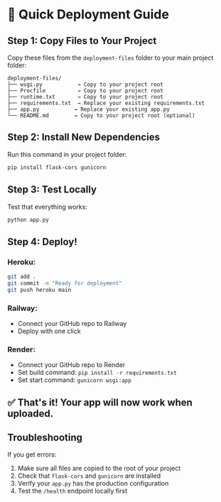 # 🚀 Quick Deployment Guide

## Step 1: Copy Files to Your Project

Copy these files from the `deployment-files` folder to your main project folder:

```
deployment-files/
├── wsgi.py           → Copy to your project root
├── Procfile          → Copy to your project root  
├── runtime.txt       → Copy to your project root
├── requirements.txt  → Replace your existing requirements.txt
├── app.py           → Replace your existing app.py
└── README.md        → Copy to your project root (optional)
```

## Step 2: Install New Dependencies

Run this command in your project folder:
```bash
pip install flask-cors gunicorn
```

## Step 3: Test Locally

Test that everything works:
```bash
python app.py
```

## Step 4: Deploy!

### Heroku:
```bash
git add .
git commit -m "Ready for deployment"
git push heroku main
```

### Railway:
- Connect your GitHub repo to Railway
- Deploy with one click

### Render:
- Connect your GitHub repo to Render
- Set build command: `pip install -r requirements.txt`
- Set start command: `gunicorn wsgi:app`

## ✅ That's it! Your app will now work when uploaded.

## Troubleshooting

If you get errors:
1. Make sure all files are copied to the root of your project
2. Check that `flask-cors` and `gunicorn` are installed
3. Verify your `app.py` has the production configuration
4. Test the `/health` endpoint locally first
